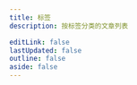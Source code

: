 ```yaml
---
title: 标签
description: 按标签分类的文章列表

editLink: false
lastUpdated: false
outline: false
aside: false
---
```


<TagsPageContent />
